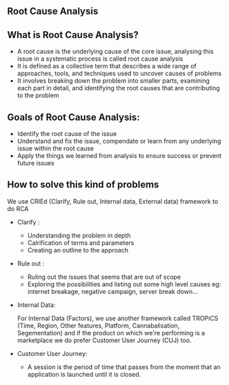 ## Root Cause Analysis

**What is Root Cause Analysis?**
--
* A root cause is the underlying cause of the core issue, analysing this issue in a systematic process is called root cause analysis
* It is defined as a collective term that describes a wide range of approaches, tools, and techniques used to uncover causes of problems
* It involves breaking down the problem into smaller parts, examining each part in detail, and identifying the root causes that are contributing to the problem

**Goals of Root Cause Analysis:**
--
* Identify the root cause of the issue
* Understand and fix the issue, compendate or learn from any underlying issue within the root cause
* Apply the things we learned from analysis to ensure success or prevent future issues


**How to solve this kind of problems**
--
We use CRIEd (Clarify, Rule out, Internal data, External data) framework to do RCA

* Clarify :
    * Understanding the problem in depth
    * Calrification of terms and parameters
    * Creating an outline to the approach

* Rule out :
    * Ruling out the issues that seems that are out of scope 
    * Exploring the possibilities and listing out some high level causes
    eg: internet breakage, negative campaign, server break down...
  
* Internal Data:

    For Internal Data (Factors), we use another framework called TROPiCS (Time, Region, Other features, Platform, Cannabalisation, Segementation) and if the product on which we're performing is a marketplace we do prefer Customer User Journey (CUJ) too.

* Customer User Journey:
   * A session is the period of time that passes from the moment that an application is launched until it is closed. 

 
 
  
  
  
